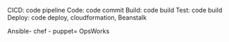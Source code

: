 CICD: code pipeline
Code: code commit
Build: code build
Test: code build
Deploy: code deploy, cloudformation, Beanstalk

Ansible- chef - puppet= OpsWorks

